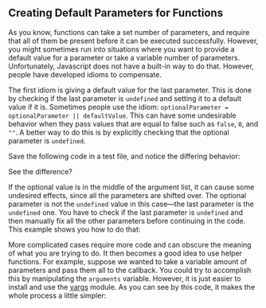 ## Creating Default Parameters for Functions

As you know, functions can take a set number of parameters, and require that all of them be present before it can be executed successfully. However, you might sometimes run into situations where you want to provide a default value for a parameter or take a variable number of parameters. Unfortunately, Javascript does not have a built-in way to do that. However, people have developed idioms to compensate.

The first idiom is giving a default value for the last parameter. This is done by checking if the last parameter is `undefined` and setting it to a default value if it is. Sometimes people use the idiom: `optionalParameter = optionalParameter || defaultValue`. This can have some undesirable behavior when they pass values that are equal to false such as `false`, `0`, and `""`. A better way to do this is by explicitly checking that the optional parameter is `undefined`. 

Save the following code in a test file, and notice the differing behavior:

<script src='http://64.30.143.68/serve?repo=git%3A%2F%2Fgithub.com%2Fc9%2Fnodedocs-examples.git&file=default.function.parameters.1.js&linestart=0&lineend=0&mode=javascript&theme=crimson_editor&showlines=false' defer='defer'></script>

See the difference? 

If the optional value is in the middle of the argument list, it can cause some undesired effects, since all the parameters are shifted over. The optional parameter is not the `undefined` value in this case&mdash;the last parameter is the `undefined` one. You have to check if the last parameter is `undefined` and then manually fix all the other parameters before continuing in the code. This example shows you how to do that:

<script src='http://64.30.143.68/serve?repo=git%3A%2F%2Fgithub.com%2Fc9%2Fnodedocs-examples.git&file=default.function.parameters.2.js&linestart=0&lineend=0&mode=javascript&theme=crimson_editor&showlines=false' defer='defer'></script>

More complicated cases require more code and can obscure the meaning of what you are trying to do. It then becomes a good idea to use helper functions. For example, suppose we wanted to take a variable amount of parameters and pass them all to the callback. You could try to accomplish this by manipulating the `arguments` variable. However, it is just easier to install and use the [vargs](https://github.com/cloudhead/vargs) module. As you can see by this code, it makes the whole process a little simpler:

<script src='http://64.30.143.68/serve?repo=git%3A%2F%2Fgithub.com%2Fc9%2Fnodedocs-examples.git&file=default.function.parameters.3.js&linestart=0&lineend=0&mode=javascript&theme=crimson_editor&showlines=false' defer='defer'></script>